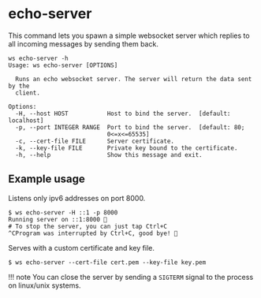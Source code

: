 # echo-server

This command lets you spawn a simple websocket server which replies to all incoming messages by sending them back.

```shell
ws echo-server -h
Usage: ws echo-server [OPTIONS]

  Runs an echo websocket server. The server will return the data sent by the
  client.

Options:
  -H, --host HOST           Host to bind the server.  [default: localhost]
  -p, --port INTEGER RANGE  Port to bind the server.  [default: 80;
                            0<=x<=65535]
  -c, --cert-file FILE      Server certificate.
  -k, --key-file FILE       Private key bound to the certificate.
  -h, --help                Show this message and exit.
```

## Example usage

Listens only ipv6 addresses on port 8000.

```shell
$ ws echo-server -H ::1 -p 8000
Running server on ::1:8000 💫
# To stop the server, you can just tap Ctrl+C
^CProgram was interrupted by Ctrl+C, good bye! 👋
```

Serves with a custom certificate and key file.

```shell
$ ws echo-server --cert-file cert.pem --key-file key.pem
```

!!! note
    You can close the server by sending a `SIGTERM` signal to the process on linux/unix systems.
